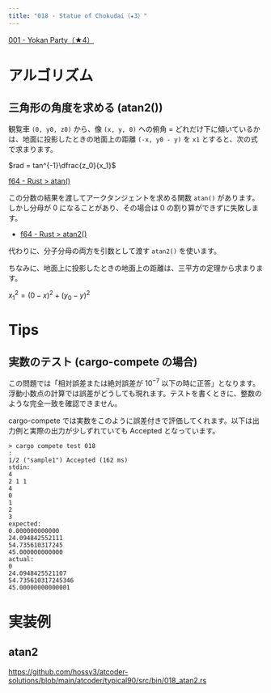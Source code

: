 ```yaml
---
title: "018 - Statue of Chokudai（★3）"
---
```


[001 \- Yokan Party（★4）](https://atcoder.jp/contests/typical90/tasks/typical90_a)


# アルゴリズム

## 三角形の角度を求める (atan2())

観覧車 `(0, y0, z0)` から、像 `(x, y, 0)` への俯角 = どれだけ下に傾いているかは、地面に投影したときの地面上の距離 `(-x, y0 - y)` を `x1` とすると、次の式で求まります。

$rad = tan^{-1}\dfrac{z_0}{x_1}$

[f64 \- Rust > atan()](https://doc.rust-lang.org/std/primitive.f64.html#method.atan)

この分数の結果を渡してアークタンジェントを求める関数 `atan()` があります。しかし分母が 0 になることがあり、その場合は 0 の割り算ができずに失敗します。

* [f64 \- Rust > atan2()](https://doc.rust-lang.org/std/primitive.f64.html#method.atan2)
  
代わりに、分子分母の両方を引数として渡す  `atan2()` を使います。

ちなみに、地面上に投影したときの地面上の距離は、三平方の定理から求まります。

$x{_1}^2 = (0 - x)^2 + (y_0 - y)^2$


# Tips

## 実数のテスト (cargo-compete の場合)

この問題では「相対誤差または絶対誤差が $10^{-7}$ 以下の時に正答」となります。浮動小数点の計算では誤差がどうしても現れます。テストを書くときに、整数のような完全一致を確認できません。

cargo-compete では実数をこのように誤差付きで評価してくれます。以下は出力例と実際の出力が少しずれていても Accepted となっています。

```terminal
> cargo compete test 018
:
1/2 ("sample1") Accepted (162 ms)
stdin:
4
2 1 1
4
0
1
2
3
expected:
0.000000000000
24.094842552111
54.735610317245
45.000000000000
actual:
0
24.0948425521107
54.735610317245346
45.00000000000001
```


# 実装例

## atan2
https://github.com/hossy3/atcoder-solutions/blob/main/atcoder/typical90/src/bin/018_atan2.rs
